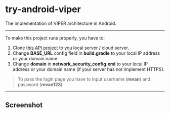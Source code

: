 # try-android-viper
The implementation of VIPER architecture in Android.

---

To make this project runs properly, you have to:

1. Clone [this API project](https://github.com/revze/menit.com-api) to you local server / cloud server.
2. Change **BASE_URL** config field in **build.gradle** to your local IP address or your domain name.
3. Change **domain** in **network_security_config.xml** to your local IP address or your domain name (if your server has not implement HTTPS).

> To pass the login page you have to input username (**revan**) and password (**revan123**)

---

## Screenshot